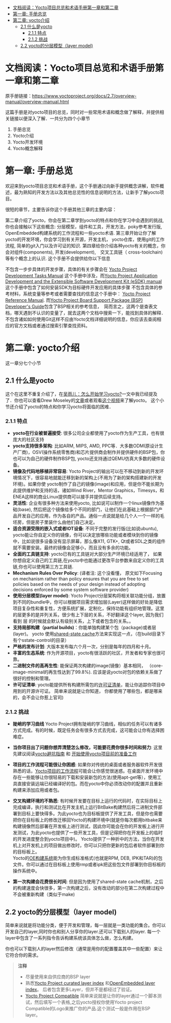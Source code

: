 <!-- TOC -->

- [文档阅读：Yocto项目总览和术语手册第一章和第二章](#文档阅读yocto项目总览和术语手册第一章和第二章)
- [第一章: 手册总览](#第一章-手册总览)
- [第二章: yocto介绍](#第二章-yocto介绍)     
    - [2.1 什么是yocto](2.1-什么是yocto)
        - [2.1.1 特点](2.1.1-特点)    
        - [2.1.2 挑战](2.1.2-挑战)
    - [2.2 yocto的分层模型（layer model)](2.2-yocto的分层模)
<!-- /TOC -->

# 文档阅读：Yocto项目总览和术语手册第一章和第二章    
原手册链接：https://www.yoctoproject.org/docs/2.7/overview-manual/overview-manual.html
  

这篇手册是对yocto项目的总览，同时对一些常用术语和概念做了解释，并提供相关链接以便深入了解．一共分为四个小章节

1. 手册总览
2. Yocto介绍
3. Yocto开发环境
4. Yocto概念解释

# 第一章: 手册总览
欢迎来到yocto项目总览和术语手册，这个手册通过向新手提供概念讲解，软件概述，最为熟知的开发方法以及其他总览性的信息说明的方法，让新手了解yocto项目。

很短的章节，主要告诉你这个手册其他三章的主要内容：

第二章介绍了yocto，你会在第二章学到yocto的特点和你在学习中会遇到的挑战,你也会接触以下这些概念: 分层模型，组件和工具，开发方法，poky参考发行版, OpenEmbedded构建系统的工作流程和一些yocto术语.
第三章开始让你了解yocto的开发环境，你会学习到有关开源，开发主机， yocto仓库，使用git的工作流程, 简单的git入门以及许可证的知识.
第四章给你介绍各种yocto有关的概念，你会对组件(components), 开发(development),　交叉工具链（ cross-toolchain) 等有个概念上的认识.
这个手册不会提供给你以下信息

不包含一步步具体的开发步骤，具体的有关步骤会在 [Yocto Project Development Tasks Manual](http://www.yoctoproject.org/docs/2.7/dev-manual/dev-manual.html) 这个手册中涉及，而[Yocto Project Application Development and the Extensible Software Development Kit (eSDK) manual](http://www.yoctoproject.org/docs/2.7/sdk-manual/sdk-manual.html)这个手册中包含了如何安装SDK为目标硬件开发应用的具体步骤
不包含具体的参考材料，系统变量等参考或者需要查找的信息这个手册中： [Yocto Project Reference Manual](http://www.yoctoproject.org/docs/2.7/ref-manual/ref-manual.html). 而[Yocto Project Board Support Package (BSP) Developer's Guide](https://www.yoctoproject.org/docs/2.7/bsp-guide/bsp-guide.html)包含了BSP相关的参考信息，　简而言之，这两个是查表文档，哪天遇到不认识的变量了，就去这两个文档中搜索一下，能找到具体的解释．
不包含诸如如何使用Git这样不应由Yocto文档详细说明的信息，你应该去查阅相应的官方文档或者通过搜索引擎查找资料。    

# 第二章: yocto介绍

这一章分七个小节

## 2.1 什么是yocto
这个在这里不重复介绍了，在[吴雨儿：怎么开始学习yocto?](https://zhuanlan.zhihu.com/p/67453665)一文中我已经提及了．你也可以查看Drew Moseley的[文章](https://www.embedded.com/why-the-yocto-project-for-my-iot-project/)或者观看[这个视频](https://www.youtube.com/watch?v=utZpKM7i5Z4)来了解yocto。
这个小节还介绍了yocto的特点和你学习yocto将面临的困难．

### 2.1.1 特点
- **yocto在行业被普遍接受**: 很多公司企业都使用了yocto作为生产工具，也有很庞大的社区支持
- **yocto支持很多架构**: 比如ARM, MIPS, AMD, PPC等．大多数ODM(原设计生产厂商)，OSV(操作系统零售商)和芯片提供商会制作并提供硬件的BSP包，你也可以为自己的硬件制作BSP包, yocto还支持通过QEMU仿真大多数的硬件设备。
- **镜像及代码地移植非常容易**: Yocto Project的输出可以在不移动到新的开发环境情况下，很容易地就能迁移到新的架构上(不用为了新的架构搭建新的开发环境)。如果你使 yocto制作了自己的镜像(image)和应用，但是你不能长期为此提供维护和支持的话，诸如Wind River，Mentor Graphics，Timesys，和ENEA这样的商业Linux提供商可以接手并提供后续支持。
- **灵活性**: 企业有很多种方法来使用yocto, 比如说可以制作一个linux镜像作为基础(base), 然后把这个镜像给多个不同的部门，让他们在此基础上根据部门产品开发自己的应用，作为各自的产品。通俗一点说就是给几个人一个一样的毛坯房，但是房子里装什么由他们自己决定。
- **适合资源受限的嵌入式或者IOT设备**: 不同于完整的发行版(比如说ubuntu), yocto能让你自定义你的镜像，你可以决定放哪些功能或者模块到你的镜像中，比如说很多设备没有显示屏幕，那么像X11, GTK+, Qt或者SDL之类的组件就不需要安装。最终的镜像会足够小，而且没有多余的功能。
- **全面的工具链支持**: yocto已有的工具链对大部分生产环境已经适用了， 如果你想自定义自己的工具链,在yocto中也能通过更改平台参数来自定义你的工具链,你也可以使用第三方工具链.
- **Mechanism Rules Over Policy**: (译者注: 这个没看懂， 原文如下Focusing on mechanism rather than policy ensures that you are free to set policies based on the needs of your design instead of adopting decisions enforced by some system software provider)
- **使用分层模型(layer model)**: Yocto Project分层架构将相关联功能分组，放置到不同的bundle中，你可以根据项目需求增加层(Layer)这样做的好处是降低项目复杂性和重复性，方便系统扩展，定制化，保持功能有组织地管理。这里的层更多的是并列关系，很少有上下层的关系，不好翻译这个layer, 因为我们看到 层 的时候就会默认有级别关系，上下或者包含的关系。。
- **支持局部构建（partial builds)**：你能单独构建某个包（package)或者层(layer)。 yocto 使用[shared-state cache](https://www.yoctoproject.org/docs/2.7/overview-manual/overview-manual.html#shared-state-cache)方法来实现这一点，（在build目录下有个sstate-control的目录）
- **严格的发布计划**: 大版本发布每六个月一次，分别是每年的四月和十月。
- **丰富的生态系统**: 作为开源项目，yocto有很活跃的社区，开发者和专家也很可靠。
- **二进制文件的高再生性**: 能保证两次构建的image(镜像）基本相同， （core-image-minimal的再生性达到了99.8%). 应该是说yocto对包的依赖关系做了很好的控制和管理。
- **许可证清单**: yocto能提供所有构建所需包的[许可证清单](http://www.yoctoproject.org/docs/2.7/dev-manual/dev-manual.html#maintaining-open-source-license-compliance-during-your-products-lifecycle)，能让你追踪你项目中用到的开源许可证。 简单来说就是让你知道， 你都使用了哪些包，都是哪来的，会不会让你惹上官司)
### 2.1.2 挑战
- **陡峭的学习曲线** Yocto Project拥有陡峭的学习曲线，相似的任务可以有诸多方式完成。有的时候，既定任务会有很多方式去完成，这可能会让你有选择困难症。
- **当你项目出了问题你想弄清楚怎么修改，可能要花费你很多时间和努力**: 这里先建议阅读[yocto避坑指南](https://www.yoctoproject.org/docs/what-i-wish-id-known/) 和 [开始使用yocto项目前的准备工作](http://www.yoctoproject.org/docs/transitioning-to-a-custom-environment/)
- **项目的工作流程可能很让你困惑**: 如果你对传统的桌面或者服务器软件开发很熟悉的话，[Yocto项目的工作流程](https://www.yoctoproject.org/docs/2.7/overview-manual/overview-manual.html#overview-development-environment)可能会让你感觉很迷惑。在桌面开发环境中存在一些能够让你很轻易的下载和安装新包的方法(使用apt-get等），使用工具直接安装远端已经编译好的包。而在yocto中你必须改动你的配置并且重新构建来添加应用或者包。
- **交叉构建环境的不熟悉**: 有时候开发要在目标上运行的代码时，在实际目标上完成编译，执行和测试比在开发主机上运行BitBake构建然后将二进制文件部署到目标上要快得多。为此yocto也为目标板提供了开发工具，但是你也需要把你在目标板上的修改迁移回Yocto的构建环境中(就是你每次都用bitbake来构建镜像然后部署在开发板上进行测试，因此你可能会在你的开发板上进行开发测试，为此yocto也提供了一些开发工具，但是记得把你在开发板上的临时的开发进度整合到yocto项目中)。 Yocto提供了一种折中的方法，当你在开发机上对开发机上的项目做出修改时，你可以只把你更新的包后者软件部署到你的目标板上。    
Yocto的[OE构建系统](http://www.yoctoproject.org/docs/2.7/ref-manual/ref-manual.html#build-system-term)能为你生成标准格式(也就是RPM, DEB, IPK和TAR)的包文件。你可以通过在目标板上使用rmp或者ipk把这些包文件部署到你目标板的操作系统中。

- **第一次构建会花费很长时间**: 但是因为使用了shared-state cache机制，之后的构建速度会快很多，第一次构建之后，没有改动的部分在第二次构建过程中不会被重新构建（类似于make)
## 2.2 yocto的分层模型（layer model)

简单来说就是将功能分类，便于开发和管理，每一层就是一类功能的集合。你可以开发自己的layer,同时你也和别人分享你的layer.还可以下载别人的layer. 每一个layer中包含了一系列指令告诉构建系统该具体怎么做，怎么构建。

你也可以下载别人的layer然后修改（通常是用你的配置覆盖其中一些配置）来让它符合你的需求。

> **注释**  
> - 尽量使用来自供应商的BSP layer    
> - 熟悉[Yocto Project curated layer index](https://caffelli-staging.yoctoproject.org/software-overview/layers/) 和[OpenEmbedded layer index](http://layers.openembedded.org/layerindex/branch/master/layers/)。 后者包含更多Layer，但并不是都经过了验证。    
> - [Yocto Project Compatible](http://www.yoctoproject.org/docs/2.7/dev-manual/dev-manual.html#making-sure-your-layer-is-compatible-with-yocto-project) 简单来说就是让你的layer通过一个脚本测试，然后填写一个表格,之后yocto授权你使用Yocto project Compatible的Logo来推广你的产品.这个测试一般是作用在BSP layer。    
